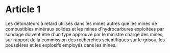 # Article 1

Les détonateurs à retard utilisés dans les mines autres que les mines de combustibles minéraux solides et les mines d'hydrocarbures exploitées par sondage doivent être d'un type approuvé par le ministre chargé des mines, sur rapport de la commission des recherches scientifiques sur le grisou, les poussières et les explosifs employés dans les mines.
